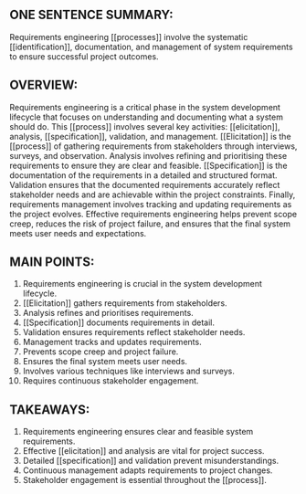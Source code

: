 ## ONE SENTENCE SUMMARY:
Requirements engineering [[processes]] involve the systematic [[identification]], documentation, and management of system requirements to ensure successful project outcomes.

## OVERVIEW:
Requirements engineering is a critical phase in the system development lifecycle that focuses on understanding and documenting what a system should do. This [[process]] involves several key activities: [[elicitation]], analysis, [[specification]], validation, and management. [[Elicitation]] is the [[process]] of gathering requirements from stakeholders through interviews, surveys, and observation. Analysis involves refining and prioritising these requirements to ensure they are clear and feasible. [[Specification]] is the documentation of the requirements in a detailed and structured format. Validation ensures that the documented requirements accurately reflect stakeholder needs and are achievable within the project constraints. Finally, requirements management involves tracking and updating requirements as the project evolves. Effective requirements engineering helps prevent scope creep, reduces the risk of project failure, and ensures that the final system meets user needs and expectations.

## MAIN POINTS:
1. Requirements engineering is crucial in the system development lifecycle.
2. [[Elicitation]] gathers requirements from stakeholders.
3. Analysis refines and prioritises requirements.
4. [[Specification]] documents requirements in detail.
5. Validation ensures requirements reflect stakeholder needs.
6. Management tracks and updates requirements.
7. Prevents scope creep and project failure.
8. Ensures the final system meets user needs.
9. Involves various techniques like interviews and surveys.
10. Requires continuous stakeholder engagement.

## TAKEAWAYS:
1. Requirements engineering ensures clear and feasible system requirements.
2. Effective [[elicitation]] and analysis are vital for project success.
3. Detailed [[specification]] and validation prevent misunderstandings.
4. Continuous management adapts requirements to project changes.
5. Stakeholder engagement is essential throughout the [[process]].